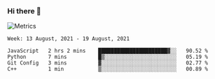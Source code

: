 ### Hi there 👋

![Metrics](https://github.com/radoapx/radoapx/blob/main/github-metrics.svg)

<!--START_SECTION:waka-->
```text
Week: 13 August, 2021 - 19 August, 2021

JavaScript   2 hrs 2 mins    ██████████████████████▓░░   90.52 % 
Python       7 mins          █▒░░░░░░░░░░░░░░░░░░░░░░░   05.19 % 
Git Config   3 mins          ▓░░░░░░░░░░░░░░░░░░░░░░░░   02.77 % 
C++          1 min           ▒░░░░░░░░░░░░░░░░░░░░░░░░   00.89 % 
```
<!--END_SECTION:waka-->

<!--
**radoapx/radoapx** is a ✨ _special_ ✨ repository because its `README.md` (this file) appears on your GitHub profile.

Here are some ideas to get you started:

- 🔭 I’m currently working on ...
- 🌱 I’m currently learning ...
- 👯 I’m looking to collaborate on ...
- 🤔 I’m looking for help with ...
- 💬 Ask me about ...
- 📫 How to reach me: ...
- 😄 Pronouns: ...
- ⚡ Fun fact: ...
-->

